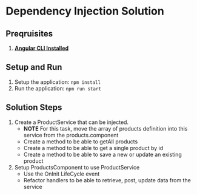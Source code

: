 # Dependency Injection Solution

## Preqruisites
1. **[Angular CLI Installed](https://github.com/angular/angular-cli#installation)**

## Setup and Run	
1. Setup the application: `npm install`
1. Run the application: `npm run start`

## Solution Steps
1. Create a ProductService that can be injected.
	* **NOTE** For this task, move the array of products definition into this service from the products.component
	* Create a method to be able to getAll products
	* Create a method to be able to get a single product by id
	* Create a method to be able to save a new or update an existing product
1. Setup ProductsComponent to use ProductService
	* Use the OnInit LifeCycle event
	* Refactor handlers to be able to retrieve, post, update data from the service
